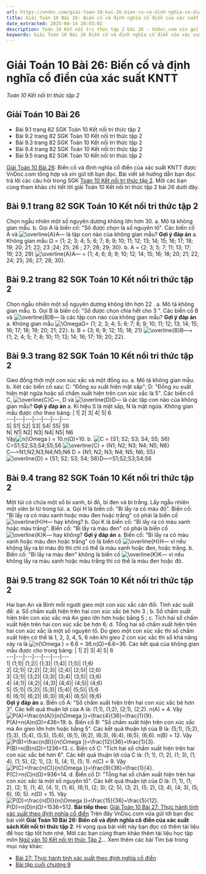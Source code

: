 ```yaml
---
url: https://vndoc.com/giai-toan-10-bai-26-bien-co-va-dinh-nghia-co-dien-cua-xac-suat-kntt-281371
title: Giải Toán 10 Bài 26: Biến cố và định nghĩa cổ điển của xác suất KNTT - Toán 10 Kết nối tri thức tập 2 - VnDoc.com
date_extracted: 2025-04-14 20:03:02
description: Toán 10 Kết nối tri thức tập 2 bài 26 - VnDoc.com xin gửi tới bạn đọc bài Giải Toán 10 Bài 26: Biến cố và định nghĩa cổ điển của xác suất. Mời các bạn tham khảo lời giải bài 26 Toán 10 Kết nối tri thức tập 2
keywords: Giải Toán 10 Bài 26 Biến cố và định nghĩa cổ điển của xác suất KNTT,Giải Toán 10 Bài 26,Biến cố và định nghĩa cổ điển của xác suất,giải toán 10,toán 10 bài 26,toán 10,toán 10 KNTT,toán 10 kết nối tri thức,giải Toán 10 Kết nối tri thức tập 2,Toán 10 Kết nối tri thức tập 2,giải bài 26 Toán 10 Kết nối tri thức tập 2,bài 26 Toán 10 Kết nối tri thức tập 2
---
```


# Giải Toán 10 Bài 26: Biến cố và định nghĩa cổ điển của xác suất KNTT
 _Toán 10 Kết nối tri thức tập 2_
## Giải Toán 10 Bài 26
  * Bài 9.1 trang 82 SGK Toán 10 Kết nối tri thức tập 2
  * Bài 9.2 trang 82 SGK Toán 10 Kết nối tri thức tập 2
  * Bài 9.3 trang 82 SGK Toán 10 Kết nối tri thức tập 2
  * Bài 9.4 trang 82 SGK Toán 10 Kết nối tri thức tập 2
  * Bài 9.5 trang 82 SGK Toán 10 Kết nối tri thức tập 2

[Giải Toán 10 Bài 26](<https://vndoc.com/giai-toan-10-bai-26-bien-co-va-dinh-nghia-co-dien-cua-xac-suat-kntt-281371>): Biến cố và định nghĩa cổ điển của xác suất KNTT được VnDoc.com tổng hợp và xin gửi tới bạn đọc. Bài viết sẽ hướng dẫn bạn đọc trả lời các câu hỏi trong SGK [Toán 10 Kết nối tri thức tập 2](<https://vndoc.com/toan-10-ket-noi-tri-thuc-tap2>). Mời các bạn cùng tham khảo chi tiết lời giải Toán 10 Kết nối tri thức tập 2 bài 26 dưới đây.
## Bài 9.1 trang 82 SGK Toán 10 Kết nối tri thức tập 2
Chọn ngẫu nhiên một số nguyên dương không lớn hơn 30.
a. Mô tả không gian mẫu.
b. Gọi A là biến cố: "Số được chọn là số nguyên tố". Các biến cố A và ![\\overline{A}](https://i.vdoc.vn/data/image/blank.png)A― là tập con nào của không gian mẫu?
**Gợi ý đáp án**
a. Không gian mẫu Ω = \{1; 2; 3; 4; 5; 6; 7; 8; 9; 10; 11; 12; 13; 14; 15; 16; 17; 18; 19; 20; 21; 22; 23 ;24; 25; 26 ; 27; 28; 29; 30\}.
b. A = \{2; 3; 5; 7; 11; 13; 17; 19; 23; 29\}
![\\overline{A}](https://i.vdoc.vn/data/image/blank.png)A― = \{1; 4; 6; 8; 9; 10; 12; 14; 15; 16; 18; 20; 21; 22; 24; 25; 26; 27; 28; 30\}.
## Bài 9.2 trang 82 SGK Toán 10 Kết nối tri thức tập 2
Chọn ngẫu nhiên một số nguyên dương không lớn hơn 22 .
a. Mô tả không gian mẫu.
b. Gọi B là biến cố: "Số được chọn chia hết cho 3 ". Các biến cố B và ![\\overline{B}](https://i.vdoc.vn/data/image/blank.png)B― là các tập con nào của không gian mẫu?
**Gợi ý đáp án**
a. Không gian mẫu ![\\Omega](https://i.vdoc.vn/data/image/blank.png)Ω= \{1; 2; 3; 4; 5; 6; 7; 8; 9; 10; 11; 12; 13; 14; 15; 16; 17; 18; 19; 20; 21; 22\}.
b. B = \{3; 6; 9; 12; 15; 18; 21\}
![\\overline{B}](https://i.vdoc.vn/data/image/blank.png)B―= \{1; 2; 4; 5; 7; 8; 10; 11; 13; 14; 16; 17; 19; 20; 22\}.
## Bài 9.3 trang 82 SGK Toán 10 Kết nối tri thức tập 2
Gieo đồng thời một con xúc xắc và một đồng xu.
a. Mô tả không gian mẫu.
b. Xét các biến cố sau:
C: "Đồng xu xuất hiện mặt sấp";
D: "Đồng xu xuất hiện mặt ngửa hoặc số chấm xuất hiện trên con xúc xắc là 5".
Các biến cố C, ![\\overline{C}](https://i.vdoc.vn/data/image/blank.png)C―, D và ![\\overline{D}](https://i.vdoc.vn/data/image/blank.png)D― là các tập con nào của không gian mẫu?
**Gợi ý đáp án**
a. Kí hiệu S là mặt sấp, N là mặt ngửa. Không gian mẫu được cho theo bảng:
| 1| 2| 3| 4| 5| 6  
---|---|---|---|---|---|---  
S| S1| S2| S3| S4| S5| S6  
N| N1| N2| N3| N4| N5| N6  
Vậy![n\(\\Omega \) = 10.](https://i.vdoc.vn/data/image/blank.png)n\(Ω\)=10.
b.
![C = {S1; S2; S3; S4; S5; S6}](https://i.vdoc.vn/data/image/blank.png)C=S1;S2;S3;S4;S5;S6
![\\overline{C} = {N1; N2; N3; N4; N5; N6}](https://i.vdoc.vn/data/image/blank.png)C―=N1;N2;N3;N4;N5;N6
D = \{N1; N2; N3; N4; N5; N6; S5\}
![\\overline{D} = {S1; S2; S3; S4; S6}](https://i.vdoc.vn/data/image/blank.png)D―=S1;S2;S3;S4;S6
## Bài 9.4 trang 82 SGK Toán 10 Kết nối tri thức tập 2
Một túi có chứa một số bi xanh, bi đỏ, bi đen và bi trắng. Lấy ngẫu nhiên một viên bi từ trong túi.
a. Gọi H là biến cố: "Bi lấy ra có màu đỏ". Biến cố: "Bi lấy ra có màu xanh hoặc màu đen hoặc trắng" có phải là biến cố ![\\overline{H}](https://i.vdoc.vn/data/image/blank.png)H― hay không?
b. Gọi K là biến cố: "Bi lấy ra có màu xanh hoặc màu trắng". Biến cố: "Bi lấy ra màu đen" có phải là biến cố ![\\overline{K}](https://i.vdoc.vn/data/image/blank.png)K― hay không?
**Gợi ý đáp án**
a. Biến cố: "Bi lấy ra có màu xanh hoặc màu đen hoặc trắng" có là biến cố ![\\overline{H}](https://i.vdoc.vn/data/image/blank.png)H― vì nếu không lấy ra bi màu đỏ thì chỉ có thể là màu xanh hoặc đen, hoặc trắng.
b. Biến cố: "Bi lấy ra màu đen" không là biến cố ![\\overline{K}](https://i.vdoc.vn/data/image/blank.png)K― vì nếu không lấy ra màu xanh hoặc màu trắng thì có thể là màu đen hoặc đỏ.
## Bài 9.5 trang 82 SGK Toán 10 Kết nối tri thức tập 2
Hai bạn An và Bình mỗi người gieo một con xúc xắc cân đối. Tính xác suất để:
a. Số chấm xuất hiện trên hai con xúc xắc bé hơn 3 ;
b. Số chấm xuất hiện trên con xúc xắc mà An gieo lớn hơn hoặc bằng 5 ;
c. Tích hai số chấm xuất hiện trên hai con xúc xắc bé hơn 6;
d. Tổng hai số chấm xuất hiện trên hai con xúc xắc là một số nguyên tố.
Do gieo một con xúc xắc thì số chấm xuất hiện có thể là 1, 2, 3, 4, 5, 6 nên khi gieo 2 con xúc xắc thì số khả năng xảy ra là ![n\(\\Omega \) = 6.6 = 36.](https://i.vdoc.vn/data/image/blank.png)n\(Ω\)=6.6=36.
Các kết quả của không gian mẫu được cho trong bảng:
| 1| 2| 3| 4| 5| 6  
---|---|---|---|---|---|---  
1| \(1;1\)| \(1;2\)| \(1;3\)| \(1;4\)| \(1;5\)| \(1;6\)  
2| \(2;1\)| \(2;2\)| \(2;3\)| \(2;4\)| \(2;5\)| \(2;6\)  
3| \(3;1\)| \(3;2\)| \(3;3\)| \(3;4\)| \(3;5\)| \(3;6\)  
4| \(4;1\)| \(4;2\)| \(4;3\)| \(4;4\)| \(4;5\)| \(4;6\)  
5| \(5;1\)| \(5;2\)| \(5;3\)| \(5;4\)| \(5;5\)| \(5;6  
6| \(6;1\)| \(6;2\)| \(6;3\)| \(6;4\)| \(6;5\)| \(6;6\)  
**Gợi ý đáp án**
a. Biến cố A: "Số chấm xuất hiện trên hai con xúc xắc bé hơn 3".
Các kết quả thuận lợi của A là: \(1;1\), \(1;2\), \(2;1\), \(2;2\).
n\(A\) = 4. Vậy ![P\(A\)=\\frac{n\(A\)}{n\(\\Omega \)}=\\frac{4}{36}=\\frac{1}{9}.](https://i.vdoc.vn/data/image/blank.png)P\(A\)=n\(A\)n\(Ω\)=436=19.
b. Biến cố B: "Số chấm xuất hiện trên con xúc xắc mà An gieo lớn hơn hoặc bằng 5".
Các kết quả thuận lợi của B là:
\(5;1\), \(5;2\), \(5;3\), \(5;4\), \(5;5\), \(5;6\), \(6;1\), \(6;2\), \(6;3\), \(6;4\), \(6;5\), \(6;6\).
n\(B\) = 12. Vậy![P\(B\)=\\frac{n\(B\)}{n\(\\Omega \)}=\\frac{12}{36}=\\frac{1}{3}.](https://i.vdoc.vn/data/image/blank.png)P\(B\)=n\(B\)n\(Ω\)=1236=13.
c. Biến cố C: "Tích hai số chấm xuất hiện trên hai con xúc xắc bé hơn 6".
Các kết quả thuận lợi của C là: \(1; 1\), \(1; 2\), \(1; 3\), \(1; 4\), \(1; 5\), \(2; 1\), \(3; 1\), \(4; 1\), \(5; 1\).
n\(C\) = 9. Vậy ![P\(C\)=\\frac{n\(C\)}{n\(\\Omega \)}=\\frac{9}{36}=\\frac{1}{4}.](https://i.vdoc.vn/data/image/blank.png)P\(C\)=n\(C\)n\(Ω\)=936=14.
d. Biến cố D: "Tổng hai số chấm xuất hiện trên hai con xúc xắc là một số nguyên tố".
Các kết quả thuận lợi của D là: \(1; 1\), \(1; 2\), \(2; 1\), \(1; 4\), \(4; 1\), \(1; 6\), \(6;1\), \(2; 3\); \(2; 5\), \(3; 2\), \(5; 2\), \(3; 4\), \(4; 3\), \(5; 6\), \(6; 5\).
n\(D\) = 15. Vậy ![P\(D\)=\\frac{n\(D\)}{n\(\\Omega \)}=\\frac{15}{36}=\\frac{5}{12}.](https://i.vdoc.vn/data/image/blank.png)P\(D\)=n\(D\)n\(Ω\)=1536=512.
**Bài tiếp theo:** [Giải Toán 10 Bài 27: Thực hành tính xác suất theo định nghĩa cổ điển](<https://vndoc.com/giai-toan-10-bai-27-thuc-hanh-tinh-xac-suat-theo-dinh-nghia-co-dien-kntt-281375>)
Trên đây VnDoc.com vừa gửi tới bạn đọc bài viết **Giải Toán 10 Bài 26: Biến cố và định nghĩa cổ điển của xác suất sách Kết nối tri thức tập 2**. Hi vọng qua bài viết này bạn đọc có thêm tài liệu để học tập tốt hơn nhé. Mời các bạn cùng tham khảo thêm tài liệu học tập môn [Ngữ văn 10 Kết nối tri thức Tập 2](<https://vndoc.com/ngu-van-10-ket-noi-tri-thuc-tap2>)...
Xem thêm các bài Tìm bài trong mục này khác:
  * [Bài 27: Thực hành tính xác suất theo định nghĩa cổ điển](</giai-toan-10-bai-27-thuc-hanh-tinh-xac-suat-theo-dinh-nghia-co-dien-kntt-281375>)
  * [Bài tập cuối chương 9](</giai-toan-10-bai-tap-cuoi-chuong-9-kntt-281466>)

